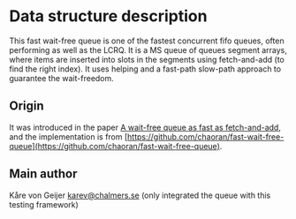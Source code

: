 # Data structure description

This fast wait-free queue is one of the fastest concurrent fifo queues, often performing as well as the LCRQ. It is a MS queue of queues segment arrays, where items are inserted into slots in the segments using fetch-and-add (to find the right index). It uses helping and a fast-path slow-path approach to guarantee the wait-freedom.

## Origin

It was introduced in the paper [A wait-free queue as fast as fetch-and-add](https://doi.org/10.1145/2851141.2851168), and the implementation is from [https://github.com/chaoran/fast-wait-free-queue](https://github.com/chaoran/fast-wait-free-queue).

## Main author

Kåre von Geijer <karev@chalmers.se> (only integrated the queue with this testing framework)